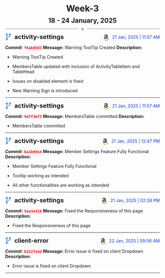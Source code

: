 <h1 style="text-align:center; margin-bottom:10px">Week-3</h1>
<h2 style="text-align:center; margin:0px">18 - 24 January, 2025</h2>
<div style="display: flex; align-items: center; justify-content: center;">
  <hr style="flex: 1; background-color: gray;" />
  <span style="padding: 0 10px;font-weight:bold; color:gray">o</span>
  <hr style="flex: 1; background-color: gray;" />
</div>

<div style="display: flex; justify-content: space-between; align-items:end;">
  <div style="display:flex">
      <img src="../assets/branch.svg" alt="GitHub Logo"  style="width:20px; margin:0 10px 0 0">
      <h3 style="margin: 0; padding:0; font-weight: bold; font-size:20px;">activity-settings</h3>
  </div>
  <div style="display:flex">
  <img src="../assets/amazon.svg" alt="Amazon Logo" style="width:20px">
    <span style="color:rgb(16, 54, 226); text-align: right; margin:0 0 0 10px; padding:0px;">21 Jan, 2025 | 11:57 AM</span>
  </div>
</div>

**_Commit:_** <code style="color: red; font-weight: bold;">f6ab88d3</code>
**Message:** Warning ToolTip Created
**Description:**
- Warning ToolTip Created

- MembersTable updated with inclusion of ActivityTableItem and TableHead
- Issues on disabled element is fixed
- New Warning Sign is introduced
---
<div style="display: flex; justify-content: space-between; align-items:end;">
  <div style="display:flex">
      <img src="../assets/branch.svg" alt="GitHub Logo"  style="width:20px; margin:0 10px 0 0">
      <h3 style="margin: 0; padding:0; font-weight: bold; font-size:20px;">activity-settings</h3>
  </div>
  <div style="display:flex">
  <img src="../assets/amazon.svg" alt="Amazon Logo" style="width:20px">
    <span style="color:rgb(16, 54, 226); text-align: right; margin:0 0 0 10px; padding:0px;">21 Jan, 2025 | 11:57 AM</span>
  </div>
</div>

**_Commit:_** <code style="color: red; font-weight: bold;">9d7f3bf5</code>
**Message:** MembersTable committed
**Description:**
- MembersTable committed
---
<div style="display: flex; justify-content: space-between; align-items:end;">
  <div style="display:flex">
      <img src="../assets/branch.svg" alt="GitHub Logo"  style="width:20px; margin:0 10px 0 0">
      <h3 style="margin: 0; padding:0; font-weight: bold; font-size:20px;">activity-settings</h3>
  </div>
  <div style="display:flex">
  <img src="../assets/amazon.svg" alt="Amazon Logo" style="width:20px">
    <span style="color:rgb(16, 54, 226); text-align: right; margin:0 0 0 10px; padding:0px;">21 Jan, 2025 | 12:47 PM</span>
  </div>
</div>

**_Commit:_** <code style="color: red; font-weight: bold;">ba1b09e4</code>
**Message:** Member Settings Feature Fully Functional
**Description:**
- Member Settings Feature Fully Functional

- Tooltip working as intended
- All other functionalities are working as intended
---
<div style="display: flex; justify-content: space-between; align-items:end;">
  <div style="display:flex">
      <img src="../assets/branch.svg" alt="GitHub Logo"  style="width:20px; margin:0 10px 0 0">
      <h3 style="margin: 0; padding:0; font-weight: bold; font-size:20px;">activity-settings</h3>
  </div>
  <div style="display:flex">
  <img src="../assets/amazon.svg" alt="Amazon Logo" style="width:20px">
    <span style="color:rgb(16, 54, 226); text-align: right; margin:0 0 0 10px; padding:0px;">21 Jan, 2025 | 02:28 PM</span>
  </div>
</div>

**_Commit:_** <code style="color: red; font-weight: bold;">5ee3a41b</code>
**Message:** Fixed the Responsiveness of this page
**Description:**
- Fixed the Responsiveness of this page
---
<div style="display: flex; justify-content: space-between; align-items:end;">
  <div style="display:flex">
      <img src="../assets/branch.svg" alt="GitHub Logo"  style="width:20px; margin:0 10px 0 0">
      <h3 style="margin: 0; padding:0; font-weight: bold; font-size:20px;">client-error</h3>
  </div>
  <div style="display:flex">
  <img src="../assets/amazon.svg" alt="Amazon Logo" style="width:20px">
    <span style="color:rgb(16, 54, 226); text-align: right; margin:0 0 0 10px; padding:0px;">22 Jan, 2025 | 09:06 AM</span>
  </div>
</div>

**_Commit:_** <code style="color: red; font-weight: bold;">b322fe4d</code>
**Message:** Error issue is fixed on client Dropdown
**Description:**
- Error issue is fixed on client Dropdown
---
